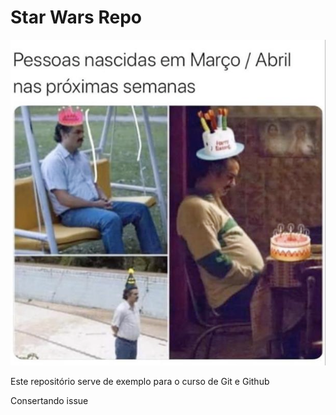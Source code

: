 # Star Wars Repo

![Meme](./imagem.png)

Este repositório serve de exemplo para o curso de Git e Github

Consertando issue
